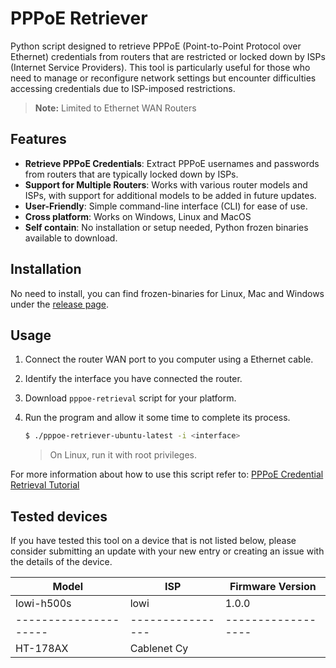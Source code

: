 # PPPoE Retriever

Python script designed to retrieve PPPoE (Point-to-Point Protocol over Ethernet) credentials from routers that are restricted or locked down by ISPs (Internet Service Providers). This tool is particularly useful for those who need to manage or reconfigure network settings but encounter difficulties accessing credentials due to ISP-imposed restrictions.

> **Note:** Limited to Ethernet WAN Routers

## Features

- **Retrieve PPPoE Credentials**: Extract PPPoE usernames and passwords from routers that are typically locked down by ISPs.
- **Support for Multiple Routers**: Works with various router models and ISPs, with support for additional models to be added in future updates.
- **User-Friendly**: Simple command-line interface (CLI) for ease of use.
- **Cross platform**: Works on Windows, Linux and MacOS
- **Self contain**: No installation or setup needed, Python frozen binaries available to download.

## Installation

No need to install, you can find frozen-binaries for Linux, Mac and Windows under the [release page](https://github.com/guillermodotn/pppoe-retriever/releases/latest).

## Usage

1. Connect the router WAN port to you computer using a Ethernet cable.
2. Identify the interface you have connected the router.
3. Download `pppoe-retrieval` script for your platform.
4. Run the program and allow it some time to complete its process.

    ```bash
    $ ./pppoe-retriever-ubuntu-latest -i <interface>
    ```
    > On Linux, run it with root privileges.

For more information about how to use this script refer to: [PPPoE Credential Retrieval Tutorial](https://guillermodotn.github.io/posts/Retrieve_PPPoE_credentials/)

## Tested devices

If you have tested this tool on a device that is not listed below, please consider submitting an update with your new entry or creating an issue with the details of the device.


| Model               | ISP            | Firmware Version |
|---------------------|----------------|------------------|
| lowi-h500s          | lowi           | 1.0.0            |
|---------------------|----------------|------------------|
| HT-178AX            | Cablenet Cy    |                  |
